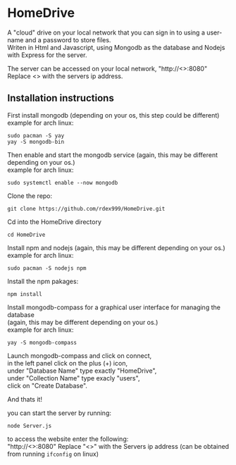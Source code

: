 # HomeDrive
A "cloud" drive on your local network that you can sign in to using a user-name and a password to store files.  
Writen in Html and Javascript, using Mongodb as the database and Nodejs with Express for the server.  
  
The server can be accessed on your local network, "http://<<ServersIp>>:8080"  
Replace <<ServerIp>> with the servers ip address.  

## Installation instructions
First install mongodb (depending on your os, this step could be different)  
example for arch linux:  
```
sudo pacman -S yay
yay -S mongodb-bin
```
Then enable and start the mongodb service (again, this may be different depending on your os.)  
example for arch linux:  
```
sudo systemctl enable --now mongodb
```

Clone the repo:  
```
git clone https://github.com/rdex999/HomeDrive.git
```

Cd into the HomeDrive directory  
```
cd HomeDrive
```

Install npm and nodejs (again, this may be different depending on your os.)  
example for arch linux:  
```
sudo pacman -S nodejs npm
```

Install the npm pakages:  
```
npm install
```

Install mongodb-compass for a graphical user interface for managing the database  
(again, this may be different depending on your os.)  
example for arch linux:  
```
yay -S mongodb-compass
```

Launch mongodb-compass and click on connect,  
in the left panel click on the plus (+) icon,  
under "Database Name" type exactly "HomeDrive",  
under "Collection Name" type exacly "users",  
click on "Create Database".  

And thats it!  

you can start the server by running:  
```
node Server.js
```

to access the website enter the following:  
"http://<<ServersIp>>:8080"
Replace "<<ServersIp>>" with the Servers ip address (can be obtained from running `ifconfig` on linux)  
